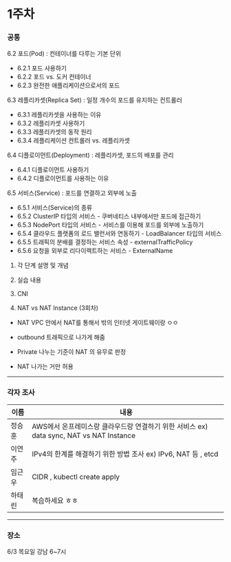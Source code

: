 

# 1주차

### 공통



6.2 포드(Pod) : 컨테이너를 다루는 기본 단위

- 6.2.1 포드 사용하기
- 6.2.2 포드 vs. 도커 컨테이너
- 6.2.3 완전한 애플리케이션으로서의 포드

6.3 레플리카셋(Replica Set) : 일정 개수의 포드를 유지하는 컨트롤러

- 6.3.1 레플리카셋을 사용하는 이유
- 6.3.2 레플리카셋 사용하기
- 6.3.3 레플리카셋의 동작 원리
- 6.3.4 레플리케이션 컨트롤러 vs. 레플리카셋

6.4 디플로이먼트(Deployment) : 레플리카셋, 포드의 배포를 관리

- 6.4.1 디플로이먼트 사용하기
- 6.4.2 디플로이먼트를 사용하는 이유

6.5 서비스(Service) : 포드를 연결하고 외부에 노출

- 6.5.1 서비스(Service)의 종류
- 6.5.2 ClusterIP 타입의 서비스 - 쿠버네티스 내부에서만 포드에 접근하기
- 6.5.3 NodePort 타입의 서비스 - 서비스를 이용해 포드를 외부에 노출하기
- 6.5.4 클라우드 플랫폼의 로드 밸런서와 연동하기 - LoadBalancer 타입의 서비스
- 6.5.5 트래픽의 분배를 결정하는 서비스 속성 - externalTrafficPolicy
- 6.5.6 요청을 외부로 리다이렉트하는 서비스 - ExternalName



1. 각 단계 설명 및 개념
2. 실습 내용
3. CNI 



4. NAT vs NAT Instance (3회차)

- NAT VPC 안에서 NAT를 통해서 밖의 인터넷 게이트웨이랑 ㅇㅇ 

- outbound 트래픽으로 나가게 해줌

- Private 나누는 기준이 NAT 의 유무로 판정

- NAT 나가는 거만 허용

---

### 각자 조사

| 이름   | 내용                                                         |
| ------ | ------------------------------------------------------------ |
| 정승훈 | AWS에서 온프레미스랑 클라우드랑 연결하기 위한 서비스 ex) data sync, NAT vs NAT Instance |
| 이연주 | IPv4의 한계를 해결하기 위한 방법 조사 ex) IPv6, NAT 등 , etcd |
| 임근우 | CIDR , kubectl create apply                                  |
| 하태린 | 복습하세요 ㅎㅎ                                              |



---

### 장소

6/3 목요일 강남 6~7시 
